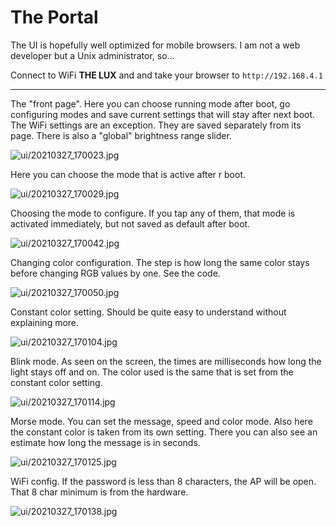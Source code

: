 # The Portal

The UI is hopefully well optimized for mobile browsers. I am not a web developer but a Unix administrator, so...

Connect to WiFi **THE LUX** and and take your browser to `http://192.168.4.1`

-----------------

The "front page". Here you can choose running mode after boot, go configuring modes and save current settings
that will stay after next boot. The WiFi settings are an exception. They are saved separately from its page.
There is also a "global" brightness range slider.

![ui/20210327_170023.jpg](ui/20210327_170023.jpg)

Here you can choose the mode that is active after r boot.

![ui/20210327_170029.jpg](ui/20210327_170029.jpg)

Choosing the mode to configure. If you tap any of them, that mode is activated immediately, but not saved
as default after boot.

![ui/20210327_170042.jpg](ui/20210327_170042.jpg)

Changing color configuration. The step is how long the same color stays before changing RGB values
by one. See the code.

![ui/20210327_170050.jpg](ui/20210327_170050.jpg)

Constant color setting. Should be quite easy to understand without explaining more.

![ui/20210327_170104.jpg](ui/20210327_170104.jpg)

Blink mode. As seen on the screen, the times are milliseconds how long the light stays off and on. The color
used is the same that is set from the constant color setting.

![ui/20210327_170114.jpg](ui/20210327_170114.jpg)

Morse mode. You can set the message, speed and color mode. Also here the constant color is taken from its own
setting. There you can also see an estimate how long the message is in seconds.

![ui/20210327_170125.jpg](ui/20210327_170125.jpg)

WiFi config. If the password is less than 8 characters, the AP will be open. That 8 char minimum is from
the hardware.

![ui/20210327_170138.jpg](ui/20210327_170138.jpg)

